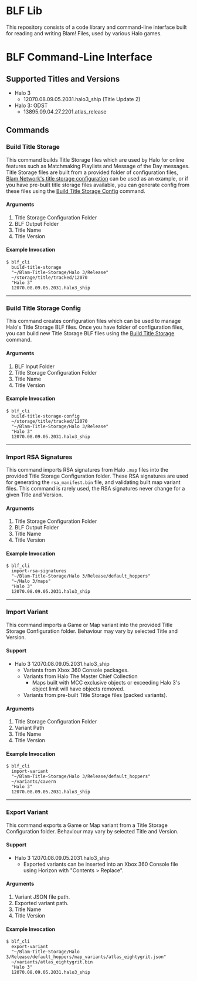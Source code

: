 # BLF Lib

This repository consists of a code library and command-line interface built for reading and writing Blam! Files, used by various Halo games.

# BLF Command-Line Interface

## Supported Titles and Versions
- Halo 3
  - 12070.08.09.05.2031.halo3_ship (Title Update 2)
- Halo 3: ODST
  - 13895.09.04.27.2201.atlas_release

## Commands
### Build Title Storage
This command builds Title Storage files which are used by Halo for online features such as Matchmaking Playlists and Message of the Day messages.
Title Storage files are built from a provided folder of configuration files, [Blam Network's title storage configuration](https://github.com/Blam-Network/Blam-Title-Storage) can be used as an example, or if you have pre-built title storage files available, you can generate config from these files using the [Build Title Storage Config](#build-title-storage-config) command.
#### Arguments
1. Title Storage Configuration Folder
2. BLF Output Folder
3. Title Name
4. Title Version
#### Example Invocation
```console
$ blf_cli
  build-title-storage
  "~/Blam-Title-Storage/Halo 3/Release"
  ~/storage/title/tracked/12070
  "Halo 3"
  12070.08.09.05.2031.halo3_ship
```
---
### Build Title Storage Config
This command creates configuration files which can be used to manage Halo's Title Storage BLF files. Once you have folder of configuration files, you can build new Title Storage BLF files using the [Build Title Storage](#build-title-storage) command.
#### Arguments
1. BLF Input Folder
2. Title Storage Configuration Folder
3. Title Name
4. Title Version
#### Example Invocation
```console
$ blf_cli
  build-title-storage-config
  ~/storage/title/tracked/12070
  "~/Blam-Title-Storage/Halo 3/Release"
  "Halo 3"
  12070.08.09.05.2031.halo3_ship
```
---
### Import RSA Signatures
This command imports RSA signatures from Halo `.map` files into the provided Title Storage Configuration folder. These RSA signatures are used for generating the `rsa_manifest.bin` file, and validating built map variant files.
This command is rarely used, the RSA signatures never change for a given Title and Version.
#### Arguments
1. Title Storage Configuration Folder
2. BLF Output Folder
3. Title Name
4. Title Version
#### Example Invocation
```console
$ blf_cli
  import-rsa-signatures
  "~/Blam-Title-Storage/Halo 3/Release/default_hoppers"
  "~/Halo 3/maps"
  "Halo 3"
  12070.08.09.05.2031.halo3_ship
```
---
### Import Variant
This command imports a Game or Map variant into the provided Title Storage Configuration folder. Behaviour may vary by selected Title and Version.
#### Support
- Halo 3 12070.08.09.05.2031.halo3_ship
  - Variants from Xbox 360 Console packages.
  - Variants from Halo The Master Chief Collection
    - Maps built with MCC exclusive objects or exceeding Halo 3's object limit will have objects removed.
  - Variants from pre-built Title Storage files (packed variants).
#### Arguments
1. Title Storage Configuration Folder
2. Variant Path
3. Title Name
4. Title Version
#### Example Invocation
```console
$ blf_cli
  import-variant
  "~/Blam-Title-Storage/Halo 3/Release/default_hoppers"
  ~/variants/cavern
  "Halo 3"
  12070.08.09.05.2031.halo3_ship
```
---
### Export Variant
This command exports a Game or Map variant from a Title Storage Configuration folder. Behaviour may vary by selected Title and Version.
#### Support
- Halo 3 12070.08.09.05.2031.halo3_ship
  - Exported variants can be inserted into an Xbox 360 Console file using Horizon with "Contents > Replace".
#### Arguments
1. Variant JSON file path.
2. Exported variant path.
3. Title Name
4. Title Version
#### Example Invocation
```console
$ blf_cli
  export-variant
  "~/Blam-Title-Storage/Halo 3/Release/default_hoppers/map_variants/atlas_eightygrit.json"
  ~/variants/atlas_eightygrit.bin
  "Halo 3"
  12070.08.09.05.2031.halo3_ship
```
